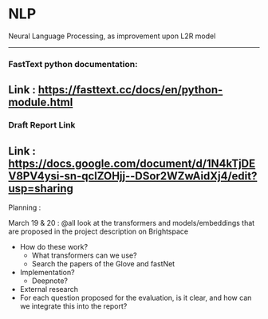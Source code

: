 # NLP
Neural Language Processing, as improvement upon L2R model 

-------------------------
### FastText python documentation:
Link : https://fasttext.cc/docs/en/python-module.html
-------------------------

### Draft Report Link
Link : https://docs.google.com/document/d/1N4kTjDEV8PV4ysi-sn-qclZOHjj--DSor2WZwAidXj4/edit?usp=sharing
-------------------------

Planning :

March 19 & 20 : @all look at the transformers and models/embeddings that are proposed in the project description on Brightspace

- How do these work?
  - What transformers can we use?
  - Search the papers of the Glove and fastNet
- Implementation?
  - Deepnote?
- External research 
- For each question proposed for the evaluation, is it clear, and how can we integrate this into the report?
